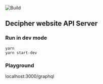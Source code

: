![Build](https://github.com/decipherhub/decipher-api/actions/workflows/main.yml/badge.svg?branch=main)
## Decipher website API Server
### Run in dev mode
```
yarn
yarn start-dev
```
### Playground
localhost:3000/graphql
